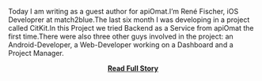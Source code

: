 <p>Today I am writing as a guest author for apiOmat.I’m René Fischer, iOS Developrer at match2blue.The last six month I was developing in a project called CitKit.In this Project we tried Backend as a Service from apiOmat the first time.There were also three other guys involved in the project: an Android-Developer, a Web-Developer working on a Dashboard and a Project Manager.</p>
<center><p><a href="http://www.apiomat.com/my-first-app-with-apiomat-backend-as-a-service-in-real-life/" style='padding:25px; font-sze:18px; font-weight: bold;'>Read Full Story</a></p></center>
